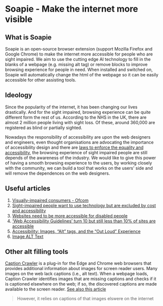 # Soapie - Make the internet more visible

## What is Soapie

Soapie is an open-source browser extension (support Mozilla Firefox and Google Chrome) to make the internet more accessible for people who are sight impaired. We aim to use the cutting edge AI technology to fill in the blanks of a webpage (e.g. missing alt tag) or remove blocks to improve browsing experience for people in need. When installed and switched on, Soapie will automatically change the html of the webpage so it can be easily accessible for other assisting tools.

## Ideology

Since the popularity of the internet, it has been changing our lives drastically. And for the sight impaired, browsing experience can be quite different form the rest of us. According to the NHS in the UK, there are almost 2 million people living with sight loss. Of these, around 360,000 are registered as blind or partially sighted.

Nowadays the responsibility of accessibility are upon the web designers and engineers, even thought organisations are advocating the importance of accessibility design and there are [laws to enforce the equality and accessibility](https://www.legislation.gov.uk/ukpga/2010/15/contents), the browsing experience of sight impaired people are still depends of the awareness of the industry. We would like to give this power of having a smooth browsing experience to the users, by working closely with the community, we can build a tool that works on the users' side and will remove the dependences on the web designers.

## Useful articles

1. [Visually-impaired consumers - Ofcom](https://www.ofcom.org.uk/__data/assets/pdf_file/0034/98485/visually-impaired-consumers-access.pdf)
2. [Sight-impaired people want to use technology but are excluded by cost and accessibility](http://theconversation.com/sight-impaired-people-want-to-use-technology-but-are-excluded-by-cost-and-accessibility-new-research-103882)
3. [Websites need to be more accessible for disabled people](https://www.vox.com/the-goods/2019/2/5/18210912/websites-ada-compliance-lawsuits)
4. [‘Web Accessibility Guidelines’ turn 10 but still less than 10% of sites are accessible](https://www.abilitynet.org.uk/news-blogs/web-accessibility-guidelines-turn-10-still-less-10-sites-are-accessible)
5. [Accessibility: Images, “Alt” tags, and the “Out Loud” Experience](https://www.oomphinc.com/notes/2019/01/images-alt-tags-out-loud-experience-oomph-inc/)
6. [Image ALT Text](https://accessibility.psu.edu/images/alttext/)

## Other alt filling tools

[Caption Crawler](https://www.microsoft.com/en-us/research/project/caption-crawler/) is a plug-in for the Edge and Chrome web browsers that provides additional information about images for screen reader users. Many images on the web lack captions (i.e., alt text). When a webpage loads, Caption Crawler identifies images that are missing captions and checks if it is captioned elsewhere on the web; if so, the discovered captions are made available to the screen reader. [See also this article](https://techxplore.com/news/2018-02-browser-extension-visually-impaired-online.html)

> However, it relies on captions of that images elswere on the internet
